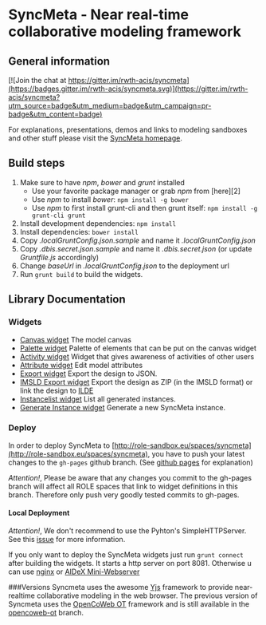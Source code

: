 # SyncMeta - Near real-time collaborative modeling framework
## General information

[![Join the chat at https://gitter.im/rwth-acis/syncmeta](https://badges.gitter.im/rwth-acis/syncmeta.svg)](https://gitter.im/rwth-acis/syncmeta?utm_source=badge&utm_medium=badge&utm_campaign=pr-badge&utm_content=badge)

For explanations, presentations, demos and links to modeling sandboxes and other stuff please visit the [SyncMeta homepage](http://dbis.rwth-aachen.de/cms/research/ACIS/SyncMeta). 

## Build steps
1. Make sure to have *npm*, *bower* and *grunt* installed
    * Use your favorite package manager or grab *npm* from [here][2]
    * Use *npm* to install *bower*: ```npm install -g bower```
    * Use *npm* to first install grunt-cli and then grunt itself: ```npm install -g grunt-cli grunt```
2. Install development dependencies: ```npm install```
3. Install dependencies: ```bower install```
4. Copy *.localGruntConfig.json.sample* and name it *.localGruntConfig.json*
5. Copy *.dbis.secret.json.sample* and name it *.dbis.secret.json* (or update *Gruntfile.js* accordingly)
6. Change *baseUrl* in *.localGruntConfig.json* to the deployment url
7. Run ```grunt build``` to build the widgets.

## Library Documentation
### Widgets
  * [Canvas widget](https://rwth-acis.github.io/syncmeta/syncmeta6/widget.xml) The model canvas
  * [Palette widget](https://rwth-acis.github.io/syncmeta/syncmeta6/palette.xml) Palette of elements that can be put on the canvas widget
  * [Activity widget](https://rwth-acis.github.io/syncmeta/syncmeta6/activity.xml) Widget that gives awareness of activities of other users
  * [Attribute widget](https://rwth-acis.github.io/syncmeta/syncmeta6/attribute.xml) Edit model attributes
  * [Export widget](https://rwth-acis.github.io/syncmeta/syncmeta6/export.xml) Export the design to JSON.
  * [IMSLD Export widget](https://rwth-acis.github.io/syncmeta/syncmeta6/imsld_export.xml) Export the design as ZIP (in the IMSLD format) or link the design to [ILDE](http://ilde.upf.edu/)
  * [Instancelist widget](https://rwth-acis.github.io/syncmeta/syncmeta6/instances.xml) List all generated instances.
  * [Generate Instance widget](https://rwth-acis.github.io/syncmeta/syncmeta6/generated_instances.xml) Generate a new SyncMeta instance.
  
### Deploy

In order to deploy SyncMeta to [http://role-sandbox.eu/spaces/syncmeta](http://role-sandbox.eu/spaces/syncmeta), 
you have to push your latest changes to the `gh-pages` github branch. 
(See [github pages](https://pages.github.com/) for explanation)

_Attention!_, Please be aware that any changes you commit to the gh-pages branch will affect all ROLE spaces that link to widget definitions in this branch. Therefore only push very goodly tested commits to gh-pages.

#### Local Deployment
_Attention!_, We don't recommend to use the Pyhton's SimpleHTTPServer. See this [issue](http://layers.dbis.rwth-aachen.de/jira/browse/SYNCMETA-23) for more information.

If you only want to deploy the SyncMeta widgets just run ```grunt connect``` after building the widgets. It starts a http server on port 8081. 
Otherwise u can use [nginx](http://nginx.org/en/download.html) or [AIDeX Mini-Webserver](http://www.aidex.de/software/webserver/)  

###Versions
Syncmeta uses the awesome [Yjs](http://y-js.org/) framework to provide near-realtime collaborative modeling in the web browser.
The previous version of Syncmeta uses the [OpenCoWeb OT](https://github.com/opencoweb/coweb) framework and is still available in the [opencoweb-ot](https://github.com/rwth-acis/syncmeta/tree/opencoweb-ot) branch.
